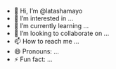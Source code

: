 - 👋 Hi, I’m @latashamayo
- 👀 I’m interested in ...
- 🌱 I’m currently learning ...
- 💞️ I’m looking to collaborate on ...
- 📫 How to reach me ...
- 😄 Pronouns: ...
- ⚡ Fun fact: ...

<!---
latashamayo/latashamayo is a ✨ special ✨ repository because its `README.md` (this file) appears on your GitHub profile.
You can click the Preview link to take a look at your changes.
--->
